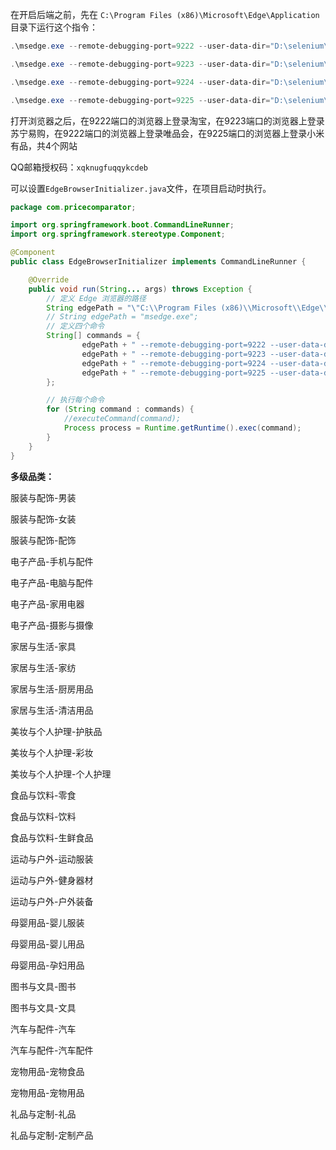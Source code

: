在开启后端之前，先在 `C:\Program Files (x86)\Microsoft\Edge\Application` 目录下运行这个指令：

```powershell
.\msedge.exe --remote-debugging-port=9222 --user-data-dir="D:\selenium\AutomationProfile"
```

```powershell
.\msedge.exe --remote-debugging-port=9223 --user-data-dir="D:\selenium\AutomationProfile9223"
```

```powershell
.\msedge.exe --remote-debugging-port=9224 --user-data-dir="D:\selenium\AutomationProfile9224"
```

```powershell
.\msedge.exe --remote-debugging-port=9225 --user-data-dir="D:\selenium\AutomationProfile9225"
```



打开浏览器之后，在9222端口的浏览器上登录淘宝，在9223端口的浏览器上登录苏宁易购，在9222端口的浏览器上登录唯品会，在9225端口的浏览器上登录小米有品，共4个网站



QQ邮箱授权码：`xqknugfuqqykcdeb`





可以设置`EdgeBrowserInitializer.java`文件，在项目启动时执行。

```java
package com.pricecomparator;

import org.springframework.boot.CommandLineRunner;
import org.springframework.stereotype.Component;

@Component
public class EdgeBrowserInitializer implements CommandLineRunner {

    @Override
    public void run(String... args) throws Exception {
        // 定义 Edge 浏览器的路径
        String edgePath = "\"C:\\Program Files (x86)\\Microsoft\\Edge\\Application\\msedge.exe\"";
        // String edgePath = "msedge.exe";
        // 定义四个命令
        String[] commands = {
                edgePath + " --remote-debugging-port=9222 --user-data-dir=\"D:\\selenium\\AutomationProfile\"",
                edgePath + " --remote-debugging-port=9223 --user-data-dir=\"D:\\selenium\\AutomationProfile9223\"",
                edgePath + " --remote-debugging-port=9224 --user-data-dir=\"D:\\selenium\\AutomationProfile9224\"",
                edgePath + " --remote-debugging-port=9225 --user-data-dir=\"D:\\selenium\\AutomationProfile9225\""
        };

        // 执行每个命令
        for (String command : commands) {
            //executeCommand(command);
            Process process = Runtime.getRuntime().exec(command);
        }
    }
}
```





**多级品类：**

服装与配饰-男装

服装与配饰-女装

服装与配饰-配饰

电子产品-手机与配件

电子产品-电脑与配件

电子产品-家用电器

电子产品-摄影与摄像

家居与生活-家具

家居与生活-家纺

家居与生活-厨房用品

家居与生活-清洁用品

美妆与个人护理-护肤品

美妆与个人护理-彩妆

美妆与个人护理-个人护理

食品与饮料-零食

食品与饮料-饮料

食品与饮料-生鲜食品

运动与户外-运动服装

运动与户外-健身器材

运动与户外-户外装备

母婴用品-婴儿服装

母婴用品-婴儿用品

母婴用品-孕妇用品

图书与文具-图书

图书与文具-文具

汽车与配件-汽车

汽车与配件-汽车配件

宠物用品-宠物食品

宠物用品-宠物用品

礼品与定制-礼品

礼品与定制-定制产品
